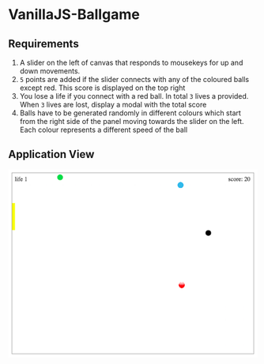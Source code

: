 # VanillaJS-Ballgame

## Requirements
1) A slider on the left of canvas that responds to mousekeys for up and down movements.
2) `5` points are added if the slider connects with any of the coloured balls except red. This score is displayed on the top right
3) You lose a life if you connect with a red ball. In total `3` lives a provided. When `3` lives are lost, display a modal with the total score
4) Balls have to be generated randomly in different colours which start from the right side of the panel moving towards the slider on the left. Each colour represents a different speed of the ball

## Application View
![app](/screenshot/app.png)
